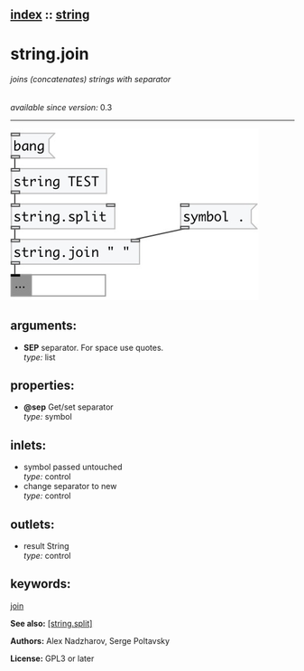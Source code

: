[index](index.html) :: [string](category_string.html)
---

# string.join

###### joins (concatenates) strings with separator

*available since version:* 0.3

---




[![example](../examples/img/string.join.jpg)](../examples/pd/string.join.pd)



## arguments:

* **SEP**
separator. For space use quotes.<br>
_type:_ list<br>





## properties:

* **@sep** 
Get/set separator<br>
_type:_ symbol<br>



## inlets:

* symbol passed untouched<br>
_type:_ control
* change separator to new<br>
_type:_ control



## outlets:

* result String<br>
_type:_ control



## keywords:

[join](keywords/join.html)



**See also:**
[\[string.split\]](string.split.html)




**Authors:** Alex Nadzharov, Serge Poltavsky




**License:** GPL3 or later





